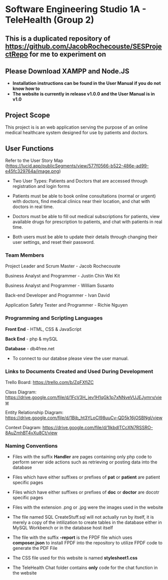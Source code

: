 # Software Engineering Studio 1A - TeleHealth (Group 2)
## This is a duplicated repository of https://github.com/JacobRochecouste/SESProjectRepo for me to experiment on
## **Please Download XAMPP and Node.JS**
- **Installation instructions can be found in the User Manual if you do not know how to**
- **The website is currently in release v1.0.0 and the User Manual is in v1.0**
 
## Project Scope
 This project is is an web application serving the purpose of an online medical healthcare system designed for use by patients and doctors.

## User Functions
Refer to the User Story Map (https://lucid.app/publicSegments/view/577f0566-b522-486e-ad99-e45fc329764a/image.png) 
<p align="justify">

- Two User Types: Patients and Doctors that are accessed through registration and login forms 

- Patients must be able to book online consultations (normal or urgent) with doctors, find medical clinics near their location, and chat with doctors in real time.

- Doctors must be able to fill out medical subscriptions for patients, view available drugs for prescription to patients, and chat with patients in real time.

- Both users must be able to update their details through changing their user settings, and reset their password.
</p>

### Team Members
Project Leader and Scrum Master - Jacob Rochecouste

Business Analyst and Programmer - Justin Chin Wei Kit

Business Analyst and Programmer - William Susanto

Back-end Developer and Programmer - Ivan David

Application Safety Tester and Programmer - Richie Nguyen

 
### Programming and Scripting Languages
**Front End** - 
HTML, CSS & JavaScript

**Back End** - 
php & mySQL

**Database** - 
db4free.net
- To connect to our databse please view the user manual.

### Links to Documents Created and Used During Development
Trello Board: https://trello.com/b/ZqFXfiZC

Class Diagram: https://drive.google.com/file/d/1FcV3H_jev1H1qGk1p7xNNveVUJEJymrv/view

Entity Relationship Diagram: https://drive.google.com/file/d/1Bjb_ht3YLoCI98uuCv-QD5k16jOSBNgl/view

Context Diagram: https://drive.google.com/file/d/1IkbdlTCcXN7RSSRO-8AuZmhBT4vXu8Ct/view

### Naming Conventions
<p align="justify">

- Files with the suffix **Handler** are pages containing only php code to perform server side actions such as retrieving or posting data into the database

- Files which have either suffixes or prefixes of **pat** or **patient** are patient specific pages

- Files which have either suffixes or prefixes of **doc** or **doctor** are docotr specific pages

- Files with the extension .png or .jpg were the images used in the website

- The file named SQL CreateStuff.sql will not actually run by itself, it is merely a copy of the intilization to create tables in the database either in MySQL Workbench or in the database host itself

- The file with the suffix **-report** is the FPDF file which uses **composer.json** to install FPDF into the repository to utilize FPDF code to generate the PDF File

- The CSS file used for this website is named **stylesheet1.css**

- The TeleHealth Chat folder contains **only** code for the chat function in the website
</p>
